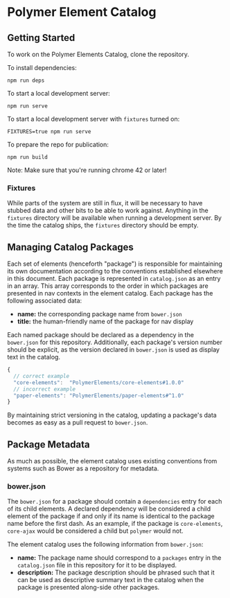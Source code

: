 # Polymer Element Catalog

## Getting Started

To work on the Polymer Elements Catalog, clone the repository.

To install dependencies:

    npm run deps
    
To start a local development server:

    npm run serve
    
To start a local development server with `fixtures` turned on:

    FIXTURES=true npm run serve
    
To prepare the repo for publication:

    npm run build
    
Note: Make sure that you're running chrome 42 or later!
    
### Fixtures

While parts of the system are still in flux, it will be necessary to have stubbed
data and other bits to be able to work against. Anything in the `fixtures`
directory will be available when running a development server. By the time
the catalog ships, the `fixtures` directory should be empty.

## Managing Catalog Packages

Each set of elements (henceforth "package") is responsible for maintaining its
own documentation according to the conventions established elsewhere in this
document. Each package is represented in `catalog.json` as an entry in an array.
This array corresponds to the order in which packages are presented in nav
contexts in the element catalog. Each package has the following associated data:

* **name:** the corresponding package name from `bower.json`
* **title:** the human-friendly name of the package for nav display

Each named package should be declared as a dependency in the `bower.json` for
this repository. Additionally, each package's version number should be explicit,
as the version declared in `bower.json` is used as display text in the catalog.

```js
{
  // correct example
  "core-elements":  "PolymerElements/core-elements#1.0.0"
  // incorrect example
  "paper-elements": "PolymerElements/paper-elements#^1.0"
}
```

By maintaining strict versioning in the catalog, updating a package's data
becomes as easy as a pull request to `bower.json`.

## Package Metadata

As much as possible, the element catalog uses existing conventions from systems
such as Bower as a repository for metadata.

### bower.json

The `bower.json` for a package should contain a `dependencies` entry for each of
its child elements. A declared dependency will be considered a child element of
the package if and only if its name is identical to the package name before the
first dash. As an example, if the package is `core-elements`, `core-ajax` would
be considered a child but `polymer` would not.

The element catalog uses the following information from `bower.json`:

* **name:** The package name should correspond to a `packages` entry in the
  `catalog.json` file in this repository for it to be displayed.
* **description:** The package description should be phrased such that it can
  be used as descriptive summary text in the catalog when the package is
  presented along-side other packages.
